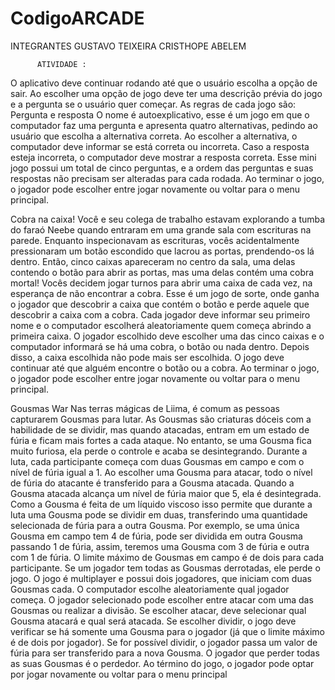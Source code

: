 # CodigoARCADE
INTEGRANTES GUSTAVO TEIXEIRA 
CRISTHOPE ABELEM














          ATIVIDADE :



O aplicativo deve continuar rodando até que o usuário escolha a opção de sair. Ao escolher uma opção de jogo deve ter uma descrição prévia do jogo e a pergunta se o usuário quer começar.
   As regras de cada jogo são:
Pergunta e resposta
   O nome é autoexplicativo, esse é um jogo em que o computador faz uma pergunta e apresenta quatro alternativas, pedindo ao usuário que escolha a alternativa correta. Ao escolher a alternativa, o computador deve informar se está correta ou incorreta. Caso a resposta esteja incorreta, o computador deve mostrar a resposta correta.
   Esse mini jogo possui um total de cinco perguntas, e a ordem das perguntas e suas respostas não precisam ser alteradas para cada rodada.
   Ao terminar o jogo, o jogador pode escolher entre jogar novamente ou voltar para o menu principal.

Cobra na caixa!
   Você e seu colega de trabalho estavam explorando a tumba do faraó Neebe quando entraram em uma grande sala com escrituras na parede. Enquanto inspecionavam as escrituras, vocês acidentalmente pressionaram um botão escondido que lacrou as portas, prendendo-os lá dentro. Então, cinco caixas apareceram no centro da sala, uma delas contendo o botão para abrir as portas, mas uma delas contém uma cobra mortal! Vocês decidem jogar turnos para abrir uma caixa de cada vez, na esperança de não encontrar a cobra.
   Esse é um jogo de sorte, onde ganha o jogador que descobrir a caixa que contém o botão e perde aquele que descobrir a caixa com a cobra. Cada jogador deve informar seu primeiro nome e o computador escolherá aleatoriamente quem começa abrindo a primeira caixa. O jogador escolhido deve escolher uma das cinco caixas e o computador informará se há uma cobra, o botão ou nada dentro. Depois disso, a caixa escolhida não pode mais ser escolhida.
   O jogo deve continuar até que alguém encontre o botão ou a cobra. Ao terminar o jogo, o jogador pode escolher entre jogar novamente ou voltar para o menu principal.

Gousmas War
   Nas terras mágicas de Liima, é comum as pessoas capturarem Gousmas para lutar. As Gousmas são criaturas dóceis com a habilidade de se dividir, mas quando atacadas, entram em um estado de fúria e ficam mais fortes a cada ataque. No entanto, se uma Gousma fica muito furiosa, ela perde o controle e acaba se desintegrando.
   Durante a luta, cada participante começa com duas Gousmas em campo e com o nível de fúria igual a 1. Ao escolher uma Gousma para atacar, todo o nível de fúria do atacante é transferido para a Gousma atacada. Quando a Gousma atacada alcança um nível de fúria maior que 5, ela é desintegrada.
   Como a Gousma é feita de um líquido viscoso isso permite que durante a luta uma Gousma pode se dividir em duas, transferindo uma quantidade selecionada de fúria para a outra Gousma. Por exemplo, se uma única Gousma em campo tem 4 de fúria, pode ser dividida em outra Gousma passando 1 de fúria, assim, teremos uma Gousma com 3 de fúria e outra com 1 de fúria. O limite máximo de Gousmas em campo é de dois para cada participante. Se um jogador tem todas as Gousmas derrotadas, ele perde o jogo.
   O jogo é multiplayer e possui dois jogadores, que iniciam com duas Gousmas cada. O computador escolhe aleatoriamente qual jogador começa. O jogador selecionado pode escolher entre atacar com uma das Gousmas ou realizar a divisão. Se escolher atacar, deve selecionar qual Gousma atacará e qual será atacada. Se escolher dividir, o jogo deve verificar se há somente uma Gousma para o jogador (já que o limite máximo é de dois por jogador). Se for possível dividir, o jogador passa um valor de fúria para ser transferido para a nova Gousma.
   O jogador que perder todas as suas Gousmas é o perdedor. Ao término do jogo, o jogador pode optar por jogar novamente ou voltar para o menu principal
